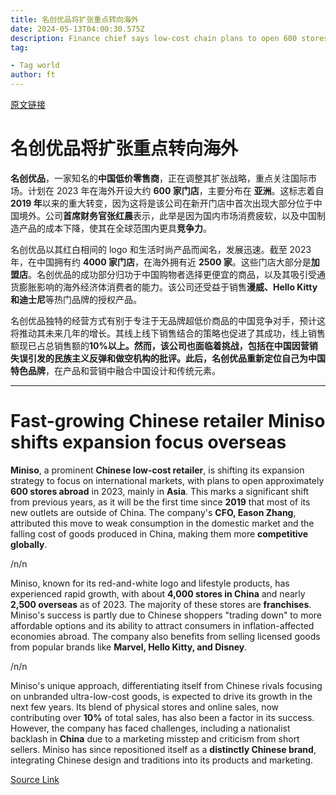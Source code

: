 ```yaml
---
title: 名创优品将扩张重点转向海外
date: 2024-05-13T04:00:30.575Z
description: Finance chief says low-cost chain plans to open 600 stores abroad this year amid weak consumption in its home market
tag: 

- Tag world
author: ft
---
```


[原文链接](https://ft.com/content/8b464c83-8aa1-45c1-9bca-4a6c237be7de)

# **名创优品**将扩张重点转向海外

**名创优品**，一家知名的**中国低价零售商**，正在调整其扩张战略，重点关注国际市场。计划在 2023 年在海外开设大约 **600 家门店**，主要分布在 **亚洲**。这标志着自 **2019 年**以来的重大转变，因为这将是该公司在新开门店中首次出现大部分位于中国境外。公司**首席财务官张红晨**表示，此举是因为国内市场消费疲软，以及中国制造产品的成本下降，使其在全球范围内更具**竞争力**。 

名创优品以其红白相间的 logo 和生活时尚产品而闻名，发展迅速。截至 2023 年，在中国拥有约 **4000 家门店**，在海外拥有近 **2500 家**。这些门店大部分是**加盟店**。名创优品的成功部分归功于中国购物者选择更便宜的商品，以及其吸引受通货膨胀影响的海外经济体消费者的能力。该公司还受益于销售**漫威、Hello Kitty 和迪士尼**等热门品牌的授权产品。 

名创优品独特的经营方式有别于专注于无品牌超低价商品的中国竞争对手，预计这将推动其未来几年的增长。其线上线下销售结合的策略也促进了其成功，线上销售额现已占总销售额的**10%**以上。然而，该公司也面临着挑战，包括在中国因营销失误引发的民族主义反弹和做空机构的批评。此后，名创优品重新定位自己为**中国特色品牌**，在产品和营销中融合中国设计和传统元素。

---

# Fast-growing Chinese retailer Miniso shifts expansion focus overseas

**Miniso**, a prominent **Chinese low-cost retailer**, is shifting its expansion strategy to focus on international markets, with plans to open approximately **600 stores abroad** in 2023, mainly in **Asia**. This marks a significant shift from previous years, as it will be the first time since **2019** that most of its new outlets are outside of China. The company's **CFO, Eason Zhang**, attributed this move to weak consumption in the domestic market and the falling cost of goods produced in China, making them more **competitive globally**. 

/n/n

Miniso, known for its red-and-white logo and lifestyle products, has experienced rapid growth, with about **4,000 stores in China** and nearly **2,500 overseas** as of 2023. The majority of these stores are **franchises**. Miniso's success is partly due to Chinese shoppers "trading down" to more affordable options and its ability to attract consumers in inflation-affected economies abroad. The company also benefits from selling licensed goods from popular brands like **Marvel, Hello Kitty, and Disney**. 

/n/n

Miniso's unique approach, differentiating itself from Chinese rivals focusing on unbranded ultra-low-cost goods, is expected to drive its growth in the next few years. Its blend of physical stores and online sales, now contributing over **10%** of total sales, has also been a factor in its success. However, the company has faced challenges, including a nationalist backlash in **China** due to a marketing misstep and criticism from short sellers. Miniso has since repositioned itself as a **distinctly Chinese brand**, integrating Chinese design and traditions into its products and marketing.

[Source Link](https://ft.com/content/8b464c83-8aa1-45c1-9bca-4a6c237be7de)

